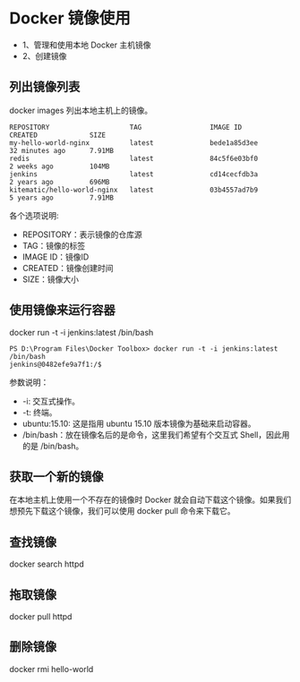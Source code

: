 #  Docker 镜像使用

- 1、管理和使用本地 Docker 主机镜像
- 2、创建镜像

## 列出镜像列表

docker images  列出本地主机上的镜像。


```
REPOSITORY                    TAG                 IMAGE ID            CREATED             SIZE
my-hello-world-nginx          latest              bede1a85d3ee        32 minutes ago      7.91MB
redis                         latest              84c5f6e03bf0        2 weeks ago         104MB
jenkins                       latest              cd14cecfdb3a        2 years ago         696MB
kitematic/hello-world-nginx   latest              03b4557ad7b9        5 years ago         7.91MB
```

各个选项说明:
- REPOSITORY：表示镜像的仓库源
- TAG：镜像的标签
- IMAGE ID：镜像ID
- CREATED：镜像创建时间
- SIZE：镜像大小



## 使用镜像来运行容器

docker run -t -i jenkins:latest /bin/bash

```
PS D:\Program Files\Docker Toolbox> docker run -t -i jenkins:latest /bin/bash
jenkins@0482efe9a7f1:/$

```

参数说明：

- -i: 交互式操作。
- -t: 终端。
- ubuntu:15.10: 这是指用 ubuntu 15.10 版本镜像为基础来启动容器。
- /bin/bash：放在镜像名后的是命令，这里我们希望有个交互式 Shell，因此用的是 /bin/bash。


## 获取一个新的镜像
在本地主机上使用一个不存在的镜像时 Docker 就会自动下载这个镜像。如果我们想预先下载这个镜像，我们可以使用 docker pull 命令来下载它。

## 查找镜像

docker search httpd

## 拖取镜像

docker pull httpd

## 删除镜像

docker rmi hello-world